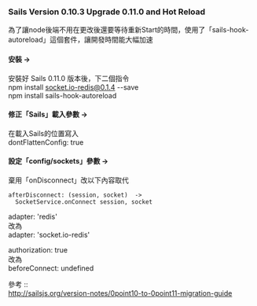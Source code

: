 ### Sails Version 0.10.3 Upgrade 0.11.0 and Hot Reload
為了讓node後端不用在更改後還要等待重新Start的時間，使用了「sails-hook-autoreload」這個套件，讓開發時間能大幅加速
  
#### 安裝 -> 
安裝好 Sails 0.11.0 版本後，下二個指令   
npm install socket.io-redis@0.1.4 --save   
npm install sails-hook-autoreload  

#### 修正「Sails」載入參數 -> 
在載入Sails的位置寫入  
dontFlattenConfig: true

#### 設定「config/sockets」參數 -> 
棄用「onDisconnect」改以下內容取代
  
``` node
afterDisconnect: (session, socket)  ->  
  SocketService.onConnect session, socket
```
  
adapter: 'redis'  
改為  
adapter: 'socket.io-redis'  
  
authorization: true  
改為  
beforeConnect: undefined  
  
參考 ::   
http://sailsjs.org/version-notes/0point10-to-0point11-migration-guide
